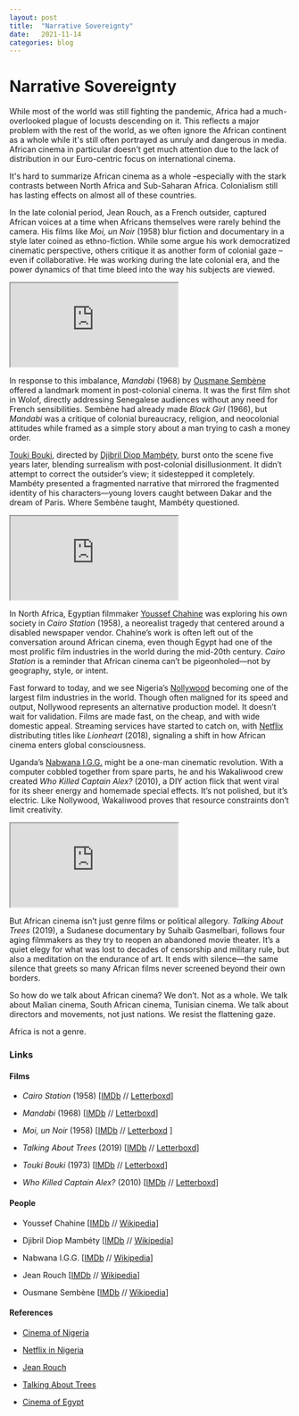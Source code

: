 ```yaml
---
layout: post
title:  "Narrative Sovereignty"
date:   2021-11-14
categories: blog
---
```


# Narrative Sovereignty

While most of the world was still fighting the pandemic, Africa had a much-overlooked plague of locusts descending on it. This reflects a major problem with the rest of the world, as we often ignore the African continent as a whole while it's still often portrayed as unruly and dangerous in media. African cinema in particular doesn't get much attention due to the lack of distribution in our Euro-centric focus on international cinema.

It's hard to summarize African cinema as a whole –especially with the stark contrasts between North Africa and Sub-Saharan Africa. Colonialism still has lasting effects on almost all of these countries.

In the late colonial period, Jean Rouch, as a French outsider, captured African voices at a time when Africans themselves were rarely behind the camera. His films like *Moi, un Noir* (1958) blur fiction and documentary in a style later coined as ethno-fiction. While some argue his work democratized cinematic perspective, others critique it as another form of colonial gaze –even if collaborative. He was working during the late colonial era, and the power dynamics of that time bleed into the way his subjects are viewed.

<div class="video-container">
  <iframe
    src="https://www.youtube.com/embed/t9gYnHenApU?si=I0Nei_xBMOVJvRpG" 
    title="Mandabi - Trailer"
    allow="accelerometer; autoplay; clipboard-write; encrypted-media; gyroscope; picture-in-picture; web-share"
    referrerpolicy="strict-origin-when-cross-origin"
    allowfullscreen>
  </iframe>
</div>

In response to this imbalance, *Mandabi* (1968) by [Ousmane Sembène](https://en.wikipedia.org/wiki/Ousmane_Semb%C3%A8ne) offered a landmark moment in post-colonial cinema. It was the first film shot in Wolof, directly addressing Senegalese audiences without any need for French sensibilities. Sembène had already made *Black Girl* (1966), but *Mandabi* was a critique of colonial bureaucracy, religion, and neocolonial attitudes while framed as a simple story about a man trying to cash a money order.

[Touki Bouki](https://en.wikipedia.org/wiki/Touki_Bouki), directed by [Djibril Diop Mambéty](https://en.wikipedia.org/wiki/Djibril_Diop_Mamb%C3%A9ty), burst onto the scene five years later, blending surrealism with post-colonial disillusionment. It didn’t attempt to correct the outsider’s view; it sidestepped it completely. Mambéty presented a fragmented narrative that mirrored the fragmented identity of his characters—young lovers caught between Dakar and the dream of Paris. Where Sembène taught, Mambéty questioned.

<div class="video-container">
  <iframe
    src="https://www.youtube.com/embed/xaWmfqrQjU4?si=eyLus6SMz4nwgWwa"
    title="Touki Bouki - Trailer"
    allow="accelerometer; autoplay; clipboard-write; encrypted-media; gyroscope; picture-in-picture; web-share"
    referrerpolicy="strict-origin-when-cross-origin"
    allowfullscreen>
  </iframe>
</div>

In North Africa, Egyptian filmmaker [Youssef Chahine](https://en.wikipedia.org/wiki/Youssef_Chahine) was exploring his own society in *Cairo Station* (1958), a neorealist tragedy that centered around a disabled newspaper vendor. Chahine’s work is often left out of the conversation around African cinema, even though Egypt had one of the most prolific film industries in the world during the mid-20th century. *Cairo Station* is a reminder that African cinema can’t be pigeonholed—not by geography, style, or intent.

Fast forward to today, and we see Nigeria’s [Nollywood](https://en.wikipedia.org/wiki/Cinema_of_Nigeria) becoming one of the largest film industries in the world. Though often maligned for its speed and output, Nollywood represents an alternative production model. It doesn’t wait for validation. Films are made fast, on the cheap, and with wide domestic appeal. Streaming services have started to catch on, with [Netflix](https://en.wikipedia.org/wiki/Netflix_in_Nigeria) distributing titles like *Lionheart* (2018), signaling a shift in how African cinema enters global consciousness.

Uganda’s [Nabwana I.G.G.](https://en.wikipedia.org/wiki/Who_Killed_Captain_Alex%3F) might be a one-man cinematic revolution. With a computer cobbled together from spare parts, he and his Wakaliwood crew created *Who Killed Captain Alex?* (2010), a DIY action flick that went viral for its sheer energy and homemade special effects. It’s not polished, but it’s electric. Like Nollywood, Wakaliwood proves that resource constraints don’t limit creativity.

<div class="video-container">
  <iframe
    src="https://www.youtube.com/embed/BymeLkZ7GqM?si=ri9IeiLrRyPtc_3b"
    title="Who Killed Captain Alex? (Official Trailer)"
    allow="accelerometer; autoplay; clipboard-write; encrypted-media; gyroscope; picture-in-picture; web-share"
    referrerpolicy="strict-origin-when-cross-origin"
    allowfullscreen>
  </iframe>
</div>

But African cinema isn’t just genre films or political allegory. *Talking About Trees* (2019), a Sudanese documentary by Suhaib Gasmelbari, follows four aging filmmakers as they try to reopen an abandoned movie theater. It’s a quiet elegy for what was lost to decades of censorship and military rule, but also a meditation on the endurance of art. It ends with silence—the same silence that greets so many African films never screened beyond their own borders.

So how do we talk about African cinema? We don’t. Not as a whole. We talk about Malian cinema, South African cinema, Tunisian cinema. We talk about directors and movements, not just nations. We resist the flattening gaze.

Africa is not a genre.

### Links

#### Films

- *Cairo Station* (1958) \[[IMDb](https://www.imdb.com/title/tt0051390) // [Letterboxd](https://letterboxd.com/film/cairo-station/)]

- *Mandabi* (1968) \[[IMDb](https://www.imdb.com/title/tt0063268) // [Letterboxd](https://letterboxd.com/film/mandabi/)]

- *Moi, un Noir* (1958) \[[IMDb](https://www.imdb.com/title/tt0051942) // [Letterboxd](https://letterboxd.com/film/moi-un-noir/) ]

- *Talking About Trees* (2019) \[[IMDb](https://www.imdb.com/title/tt9658178) // [Letterboxd](https://letterboxd.com/film/talking-about-trees/)]

- *Touki Bouki* (1973) \[[IMDb](https://www.imdb.com/title/tt0070820) // [Letterboxd](https://letterboxd.com/film/touki-bouki/)]

- *Who Killed Captain Alex?* (2010) \[[IMDb](https://www.imdb.com/title/tt1813757) // [Letterboxd](https://letterboxd.com/film/who-killed-captain-alex/)]

#### People

- Youssef Chahine \[[IMDb](https://www.imdb.com/name/nm0149631) // [Wikipedia](https://en.wikipedia.org/wiki/Youssef_Chahine)]

- Djibril Diop Mambéty \[[IMDb](https://www.imdb.com/name/nm0228013) // [Wikipedia](https://en.wikipedia.org/wiki/Djibril_Diop_Mamb%C3%A9ty)]

- Nabwana I.G.G. \[[IMDb](https://www.imdb.com/name/nm4254419) // [Wikipedia](https://en.wikipedia.org/wiki/Nabwana_I.G.G.)]

- Jean Rouch \[[IMDb](https://www.imdb.com/name/nm0745541) // [Wikipedia](https://en.wikipedia.org/wiki/Jean_Rouch)]

- Ousmane Sembène \[[IMDb](https://www.imdb.com/name/nm0783733) // [Wikipedia](https://en.wikipedia.org/wiki/Ousmane_Semb%C3%A8ne)]

#### References

- [Cinema of Nigeria](https://en.wikipedia.org/wiki/Cinema_of_Nigeria)

- [Netflix in Nigeria](https://en.wikipedia.org/wiki/Netflix_in_Nigeria)

- [Jean Rouch](https://en.wikipedia.org/wiki/Jean_Rouch)

- [Talking About Trees](https://en.wikipedia.org/wiki/Talking_About_Trees_(film))

- [Cinema of Egypt](https://en.wikipedia.org/wiki/Cinema_of_Egypt)

